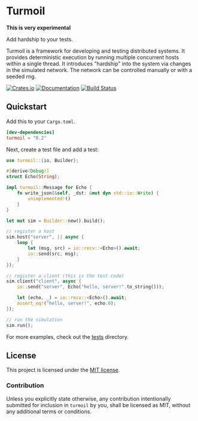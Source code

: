 # Turmoil

**This is very experimental**

Add hardship to your tests.

Turmoil is a framework for developing and testing distributed systems. It
provides deterministic execution by running multiple concurrent hosts within
a single thread. It introduces "hardship" into the system via changes in the
simulated network. The network can be controlled manually or with a seeded rng.

[![Crates.io][crates-badge]][crates-url]
[![Documentation][docs-badge]][docs-url]
[![Build Status][actions-badge]][actions-url]

[crates-badge]: https://img.shields.io/crates/v/turmoil.svg
[crates-url]: https://crates.io/crates/turmoil
[docs-badge]: https://docs.rs/turmoil/badge.svg
[docs-url]: https://docs.rs/turmoil
[actions-badge]: https://github.com/tokio-rs/turmoil/actions/workflows/rust.yml/badge.svg?branch=main
[actions-url]: https://github.com/tokio-rs/turmoil/actions?query=workflow%3ACI+branch%3Amain

## Quickstart

Add this to your `Cargo.toml`.

```toml
[dev-dependencies]
turmoil = "0.2"
```

Next, create a test file and add a test:

```rust
use turmoil::{io, Builder};

#[derive(Debug)]
struct Echo(String);

impl turmoil::Message for Echo {
    fn write_json(&self, _dst: &mut dyn std::io::Write) {
        unimplemented!()
    }
}

let mut sim = Builder::new().build();

// register a host
sim.host("server", || async {
    loop {
        let (msg, src) = io::recv::<Echo>().await;
        io::send(src, msg);
    }
});

// register a client (this is the test code)
sim.client("client", async {
    io::send("server", Echo("hello, server!".to_string()));

    let (echo, _) = io::recv::<Echo>().await;
    assert_eq!("hello, server!", echo.0);
});

// run the simulation
sim.run();
```

For more examples, check out the [tests](tests) directory.

## License

This project is licensed under the [MIT license](LICENSE).

### Contribution

Unless you explicitly state otherwise, any contribution intentionally
submitted for inclusion in `turmoil` by you, shall be licensed as MIT,
without any additional terms or conditions.
